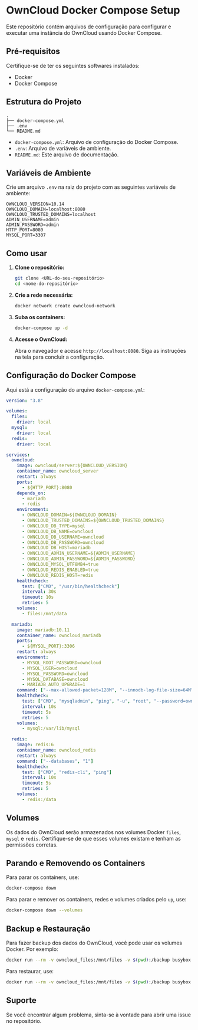 # OwnCloud Docker Compose Setup

Este repositório contém arquivos de configuração para configurar e executar uma instância do OwnCloud usando Docker Compose.

## Pré-requisitos

Certifique-se de ter os seguintes softwares instalados:

- Docker
- Docker Compose

## Estrutura do Projeto

```
.
├── docker-compose.yml
├── .env
└── README.md
```

- `docker-compose.yml`: Arquivo de configuração do Docker Compose.
- `.env`: Arquivo de variáveis de ambiente.
- `README.md`: Este arquivo de documentação.

## Variáveis de Ambiente

Crie um arquivo `.env` na raiz do projeto com as seguintes variáveis de ambiente:

```
OWNCLOUD_VERSION=10.14
OWNCLOUD_DOMAIN=localhost:8080
OWNCLOUD_TRUSTED_DOMAINS=localhost
ADMIN_USERNAME=admin
ADMIN_PASSWORD=admin
HTTP_PORT=8080
MYSQL_PORT=3307
```

## Como usar

1. **Clone o repositório:**

    ```sh
    git clone <URL-do-seu-repositório>
    cd <nome-do-repositório>
    ```

2. **Crie a rede necessária:**

    ```sh
    docker network create owncloud-network
    ```

3. **Suba os containers:**

    ```sh
    docker-compose up -d
    ```

4. **Acesse o OwnCloud:**

    Abra o navegador e acesse `http://localhost:8080`. Siga as instruções na tela para concluir a configuração.

## Configuração do Docker Compose

Aqui está a configuração do arquivo `docker-compose.yml`:

```yaml
version: "3.8"

volumes:
  files:
    driver: local
  mysql:
    driver: local
  redis:
    driver: local

services:
  owncloud:
    image: owncloud/server:${OWNCLOUD_VERSION}
    container_name: owncloud_server
    restart: always
    ports:
      - ${HTTP_PORT}:8080
    depends_on:
      - mariadb
      - redis
    environment:
      - OWNCLOUD_DOMAIN=${OWNCLOUD_DOMAIN}
      - OWNCLOUD_TRUSTED_DOMAINS=${OWNCLOUD_TRUSTED_DOMAINS}
      - OWNCLOUD_DB_TYPE=mysql
      - OWNCLOUD_DB_NAME=owncloud
      - OWNCLOUD_DB_USERNAME=owncloud
      - OWNCLOUD_DB_PASSWORD=owncloud
      - OWNCLOUD_DB_HOST=mariadb
      - OWNCLOUD_ADMIN_USERNAME=${ADMIN_USERNAME}
      - OWNCLOUD_ADMIN_PASSWORD=${ADMIN_PASSWORD}
      - OWNCLOUD_MYSQL_UTF8MB4=true
      - OWNCLOUD_REDIS_ENABLED=true
      - OWNCLOUD_REDIS_HOST=redis
    healthcheck:
      test: ["CMD", "/usr/bin/healthcheck"]
      interval: 30s
      timeout: 10s
      retries: 5
    volumes:
      - files:/mnt/data

  mariadb:
    image: mariadb:10.11
    container_name: owncloud_mariadb
    ports:
      - ${MYSQL_PORT}:3306
    restart: always
    environment:
      - MYSQL_ROOT_PASSWORD=owncloud
      - MYSQL_USER=owncloud
      - MYSQL_PASSWORD=owncloud
      - MYSQL_DATABASE=owncloud
      - MARIADB_AUTO_UPGRADE=1
    command: ["--max-allowed-packet=128M", "--innodb-log-file-size=64M"]
    healthcheck:
      test: ["CMD", "mysqladmin", "ping", "-u", "root", "--password=owncloud"]
      interval: 10s
      timeout: 5s
      retries: 5
    volumes:
      - mysql:/var/lib/mysql

  redis:
    image: redis:6
    container_name: owncloud_redis
    restart: always
    command: ["--databases", "1"]
    healthcheck:
      test: ["CMD", "redis-cli", "ping"]
      interval: 10s
      timeout: 5s
      retries: 5
    volumes:
      - redis:/data
```

## Volumes

Os dados do OwnCloud serão armazenados nos volumes Docker `files`, `mysql` e `redis`. Certifique-se de que esses volumes existam e tenham as permissões corretas.

## Parando e Removendo os Containers

Para parar os containers, use:

```sh
docker-compose down
```

Para parar e remover os containers, redes e volumes criados pelo `up`, use:

```sh
docker-compose down --volumes
```

## Backup e Restauração

Para fazer backup dos dados do OwnCloud, você pode usar os volumes Docker. Por exemplo:

```sh
docker run --rm -v owncloud_files:/mnt/files -v $(pwd):/backup busybox tar czvf /backup/owncloud_files_backup.tar.gz -C /mnt files
```

Para restaurar, use:

```sh
docker run --rm -v owncloud_files:/mnt/files -v $(pwd):/backup busybox tar xzvf /backup/owncloud_files_backup.tar.gz -C /mnt
```

## Suporte

Se você encontrar algum problema, sinta-se à vontade para abrir uma issue no repositório.
